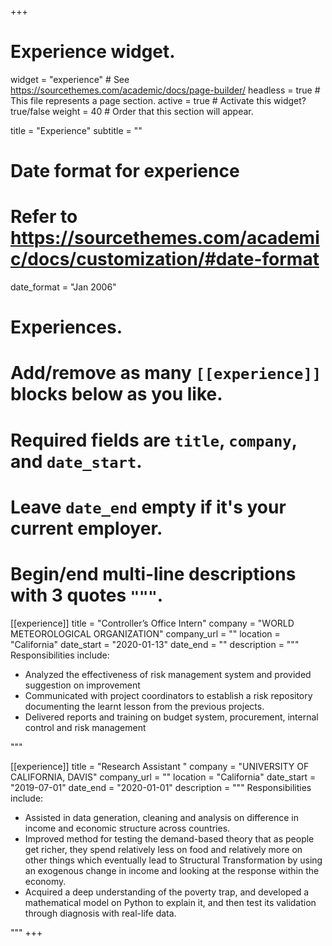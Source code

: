 +++
# Experience widget.
widget = "experience"  # See https://sourcethemes.com/academic/docs/page-builder/
headless = true  # This file represents a page section.
active = true  # Activate this widget? true/false
weight = 40  # Order that this section will appear.

title = "Experience"
subtitle = ""

# Date format for experience
#   Refer to https://sourcethemes.com/academic/docs/customization/#date-format
date_format = "Jan 2006"

# Experiences.
#   Add/remove as many `[[experience]]` blocks below as you like.
#   Required fields are `title`, `company`, and `date_start`.
#   Leave `date_end` empty if it's your current employer.
#   Begin/end multi-line descriptions with 3 quotes `"""`.
[[experience]]
  title = "Controller’s Office Intern"
  company = "WORLD METEOROLOGICAL ORGANIZATION"
  company_url = ""
  location = "California"
  date_start = "2020-01-13"
  date_end = ""
  description = """
  Responsibilities include:
  
  * Analyzed the effectiveness of risk management system and provided suggestion on improvement
  * Communicated with project coordinators to establish a risk repository documenting the learnt lesson from the previous projects.
  * Delivered reports and training on budget system, procurement, internal control and risk management

  """

[[experience]]
  title = "Research Assistant "
  company = "UNIVERSITY OF CALIFORNIA, DAVIS"
  company_url = ""
  location = "California"
  date_start = "2019-07-01"
  date_end = "2020-01-01"
  description = """
  Responsibilities include:
  * Assisted in data generation, cleaning and analysis on difference in income and economic structure across countries. 
  * Improved method for testing the demand-based theory that as people get richer, they spend relatively less on food and relatively more on other things which eventually lead to Structural Transformation by using an exogenous change in income and looking at the response within the economy. 
  * Acquired a deep understanding of the poverty trap, and developed a mathematical model on Python to explain it, and then test its validation through diagnosis with real-life data.

  """
+++
